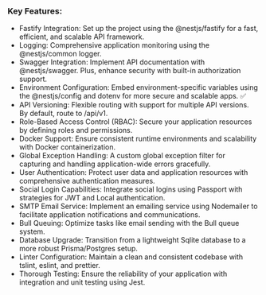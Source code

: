 ### Key Features:

- Fastify Integration: Set up the project using the @nestjs/fastify for a fast, efficient, and scalable API framework.
- Logging: Comprehensive application monitoring using the @nestjs/common logger.
- Swagger Integration: Implement API documentation with @nestjs/swagger. Plus, enhance security with built-in authorization support.
- Environment Configuration: Embed environment-specific variables using the @nestjs/config and dotenv for more secure and scalable apps. ✅
- API Versioning: Flexible routing with support for multiple API versions. By default, route to /api/v1.
- Role-Based Access Control (RBAC): Secure your application resources by defining roles and permissions.
- Docker Support: Ensure consistent runtime environments and scalability with Docker containerization.
- Global Exception Handling: A custom global exception filter for capturing and handling application-wide errors gracefully.
- User Authentication: Protect user data and application resources with comprehensive authentication measures.
- Social Login Capabilities: Integrate social logins using Passport with strategies for JWT and Local authentication.
- SMTP Email Service: Implement an emailing service using Nodemailer to facilitate application notifications and communications.
- Bull Queuing: Optimize tasks like email sending with the Bull queue system.
- Database Upgrade: Transition from a lightweight Sqlite database to a more robust Prisma/Postgres setup.
- Linter Configuration: Maintain a clean and consistent codebase with tslint, eslint, and prettier.
- Thorough Testing: Ensure the reliability of your application with integration and unit testing using Jest.